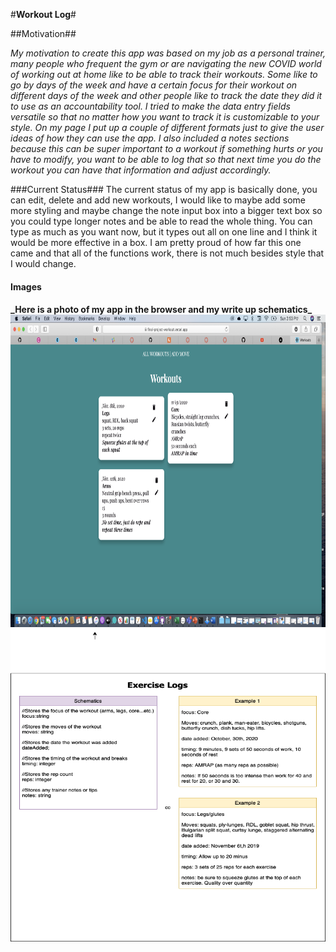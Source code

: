 #**Workout Log**#

##Motivation##

_My motivation to create this app was based on my job as a personal trainer, many people who frequent the gym or are navigating the new COVID world of working out at home like to be able to track their workouts. Some like to go by days of the week and have a certain focus for their workout on different days of the week and other people like to track the date they did it to use as an accountability tool. I tried to make the data entry fields versatile so that no matter how you want to track it is customizable to your style. On my page I put up a couple of different formats just to give the user ideas of how they can use the app. I also included a notes sections because this can be super important to a workout if something hurts or you have to modify, you want to be able to log that so that next time you do the workout you can have that information and adjust accordingly._

###Current Status###
The current status of my app is basically done, you can edit, delete and add new workouts, I would like to maybe add some more styling and maybe change the note input box into a bigger text box so you could type longer notes and be able to read the whole thing. You can type as much as you want now, but it types out all on one line and I think it would be more effective in a box. I am pretty proud of how far this one came and that all of the functions work, there is not much besides style that I would change.

<h4>Images <h4>
_Here is a photo of my app in the browser and my write up schematics_

<img src="src/images/browser-screenshot.png" width="700" height="500">
<img src="src/images/schematics.png" width="600" height="500">
